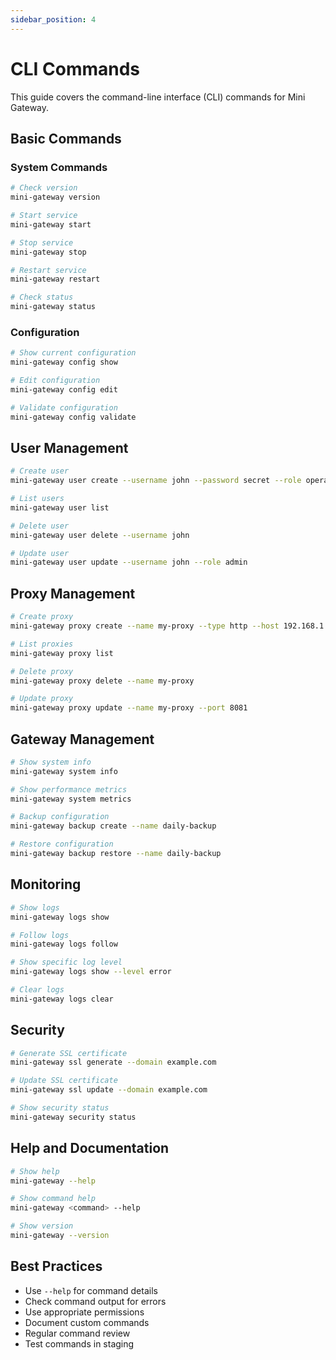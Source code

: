 ```yaml
---
sidebar_position: 4
---
```


# CLI Commands

This guide covers the command-line interface (CLI) commands for Mini Gateway.

## Basic Commands

### System Commands

```bash
# Check version
mini-gateway version

# Start service
mini-gateway start

# Stop service
mini-gateway stop

# Restart service
mini-gateway restart

# Check status
mini-gateway status
```

### Configuration

```bash
# Show current configuration
mini-gateway config show

# Edit configuration
mini-gateway config edit

# Validate configuration
mini-gateway config validate
```

## User Management

```bash
# Create user
mini-gateway user create --username john --password secret --role operator

# List users
mini-gateway user list

# Delete user
mini-gateway user delete --username john

# Update user
mini-gateway user update --username john --role admin
```

## Proxy Management

```bash
# Create proxy
mini-gateway proxy create --name my-proxy --type http --host 192.168.1.100 --port 8080

# List proxies
mini-gateway proxy list

# Delete proxy
mini-gateway proxy delete --name my-proxy

# Update proxy
mini-gateway proxy update --name my-proxy --port 8081
```

## Gateway Management

```bash
# Show system info
mini-gateway system info

# Show performance metrics
mini-gateway system metrics

# Backup configuration
mini-gateway backup create --name daily-backup

# Restore configuration
mini-gateway backup restore --name daily-backup
```

## Monitoring

```bash
# Show logs
mini-gateway logs show

# Follow logs
mini-gateway logs follow

# Show specific log level
mini-gateway logs show --level error

# Clear logs
mini-gateway logs clear
```

## Security

```bash
# Generate SSL certificate
mini-gateway ssl generate --domain example.com

# Update SSL certificate
mini-gateway ssl update --domain example.com

# Show security status
mini-gateway security status
```

## Help and Documentation

```bash
# Show help
mini-gateway --help

# Show command help
mini-gateway <command> --help

# Show version
mini-gateway --version
```

## Best Practices

- Use `--help` for command details
- Check command output for errors
- Use appropriate permissions
- Document custom commands
- Regular command review
- Test commands in staging
``` 